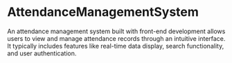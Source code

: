 # AttendanceManagementSystem
An attendance management system built with front-end development allows users to view and manage attendance records through an intuitive interface. It typically includes features like real-time data display, search functionality, and user authentication.
